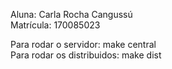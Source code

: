 Aluna: Carla Rocha Cangussú  
Matrícula: 170085023

Para rodar o servidor: make central   
Para rodar os distribuidos: make dist
